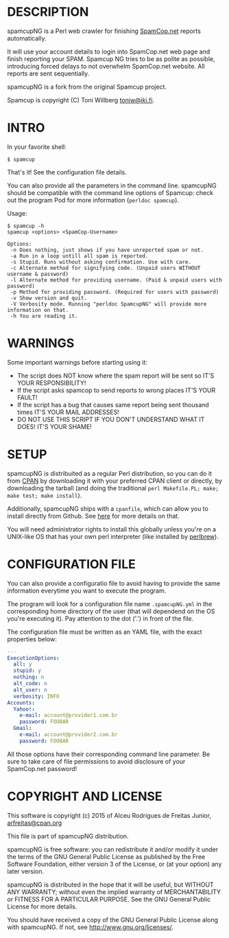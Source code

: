 
# DESCRIPTION

spamcupNG is a Perl web crawler for finishing [SpamCop.net](https://www.spamcop.net/) reports automatically.

It will use your account details to login into SpamCop.net web page and finish reporting your SPAM. Spamcup NG tries to be as polite as possible, 
introducing forced delays to not overwhelm SpamCop.net website. All reports are sent sequentially.

spamcupNG is a fork from the original Spamcup project.

Spamcup is copyright (C) Toni Willberg <toniw@iki.fi>.

# INTRO

In your favorite shell:

    $ spamcup

That's it! See the configuration file details.

You can also provide all the parameters in the command line. spamcupNG should be compatible with the command line options
of Spamcup: check out the program Pod for more information (`perldoc spamcup`).

Usage:

    $ spamcup -h
    spamcup <options> <SpamCop-Username>

    Options:
     -n Does nothing, just shows if you have unreported spam or not.
     -a Run in a loop untill all spam is reported.
     -s Stupid. Runs without asking confirmation. Use with care.
     -c Alternate method for signifying code. (Unpaid users WITHOUT username & password)
     -l Alternate method for providing username. (Paid & unpaid users with password)
     -p Method for providing password. (Required for users with password)
     -v Show version and quit.
     -V Verbosity mode. Running "perldoc SpamcupNG" will provide more information on that.
     -h You are reading it.

# WARNINGS

Some important warnings before starting using it:

- The script does NOT know where the spam report will be sent so IT'S YOUR RESPONSIBILITY!
- If the script asks spamcop to send reports to wrong places IT'S YOUR FAULT!
- If the script has a bug that causes same report being sent thousand times IT'S YOUR MAIL ADDRESSES!
- DO NOT USE THIS SCRIPT IF YOU DON'T UNDERSTAND WHAT IT DOES! IT'S YOUR SHAME!

# SETUP

spamcupNG is distribuited as a regular Perl distribution, so you can do it from [CPAN](http://search.cpan.org) by downloading it with your preferred CPAN client or directly, 
by downloading the tarball (and doing the traditional `perl Makefile.PL; make; make test; make install`).

Additionally, spamcupNG ships with a `cpanfile`, which can allow you to install directly from Github. See [here](http://blogs.perl.org/users/mark_allen/2013/07/why-i-use-cpanfile-and-you-should-too.html)
for more details on that.

You will need administrator rights to install this globally unless you're on a UNIX-like OS that has your own perl interpreter (like installed by [perlbrew](https://perlbrew.pl/)).

# CONFIGURATION FILE

You can also provide a configuratio file to avoid having to provide the same information everytime you want to execute the program.

The program will look for a configuration file name `.spamcupNG.yml` in the corresponding home directory of the user (that will dependend on the OS you're executing it). Pay attention to the dot ('.') in front of the file.

The configuration file must be written as an YAML file, with the exact properties below:

```YAML
---
ExecutionOptions:
  all: y
  stupid: y
  nothing: n
  alt_code: n
  alt_user: n
  verbosity: INFO
Accounts:
  Yahoo!:
    e-mail: account@provider1.com.br
    password: FOOBAR
  Gmail:
    e-mail: account@provider2.com.br
    password: FOOBAR
```
All those options have their corresponding command line parameter. Be sure to take care of file permissions to avoid disclosure of your SpamCop.net password!

# COPYRIGHT AND LICENSE

This software is copyright (c) 2015 of Alceu Rodrigues de Freitas Junior, <arfreitas@cpan.org>

This file is part of spamcupNG distribution.

spamcupNG is free software: you can redistribute it and/or modify
it under the terms of the GNU General Public License as published by
the Free Software Foundation, either version 3 of the License, or
(at your option) any later version.

spamcupNG is distributed in the hope that it will be useful,
but WITHOUT ANY WARRANTY; without even the implied warranty of
MERCHANTABILITY or FITNESS FOR A PARTICULAR PURPOSE. See the
GNU General Public License for more details.

You should have received a copy of the GNU General Public License
along with spamcupNG. If not, see http://www.gnu.org/licenses/.
